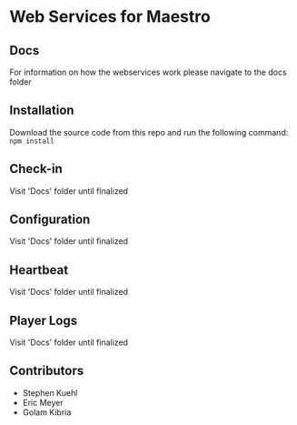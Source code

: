 # Web Services for Maestro #

## Docs

For information on how the webservices work please navigate to the docs folder

## Installation

Download the source code from this repo and run the following command: 
`npm install`

## Check-in

Visit 'Docs' folder until finalized

## Configuration

Visit 'Docs' folder until finalized

## Heartbeat

Visit 'Docs' folder until finalized

## Player Logs

Visit 'Docs' folder until finalized

## Contributors

* Stephen Kuehl
* Eric Meyer
* Golam Kibria